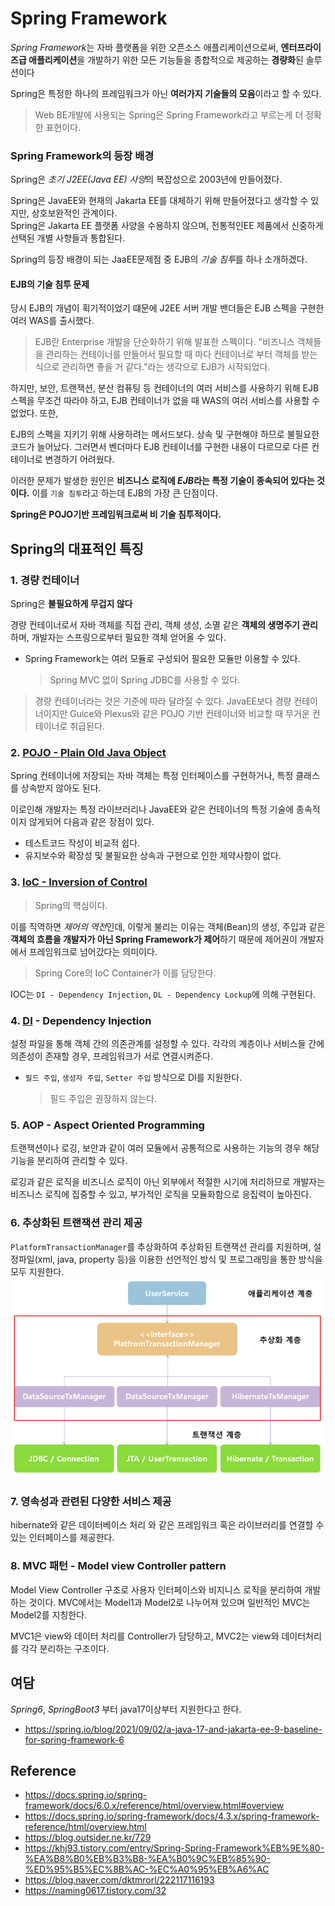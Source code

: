 # Spring Framework
*Spring Framework*는 자바 플랫폼을 위한 오픈소스 애플리케이션으로써, **엔터프라이즈급 애플리케이션**을 개발하기 위한 모든 기능들을 종합적으로 제공하는 **경량화**된 솔루션이다

Spring은 특정한 하나의 프레임워크가 아닌 **여러가지 기술들의 모음**이라고 할 수 있다.
> Web BE개발에 사용되는 Spring은 Spring Framework라고 부르는게 더 정확한 표현이다.


### Spring Framework의 등장 배경
Spring은 *초기 J2EE(Java EE) 사양*의 복잡성으로 2003년에 만들어졌다.

Spring은 JavaEE와 현재의 Jakarta EE를 대체하기 위해 만들어졌다고 생각할 수 있지만, 상호보완적인 관계이다.  
Spring은 Jakarta EE 플랫폼 사양을 수용하지 않으며, 전통적인EE 제품에서 신중하게 선택된 개별 사향들과 통합된다.

Spring의 등장 배경이 되는 JaaEE문제점 중 EJB의 *기술 침투*를 하나 소개하겠다.

#### EJB의 기술 침투 문제
당시 EJB의 개념이 획기적이었기 떄문에 J2EE 서버 개발 밴더들은 EJB 스펙을 구현한 여러 WAS를 출시했다.
> EJB란 Enterprise 개발을 단순화하기 위해 발표한 스펙이다. "비즈니스 객체들을 관리하는 컨테이너를 만들어서 필요할 때 마다 컨테이너로 부터 객체를 받는 식으로 관리하면 좋을 거 같다."라는 생각으로 EJB가 시작되었다.

하지만, 보안, 트랜잭션, 분산 컴퓨팅 등 컨테이너의 여러 서비스를 사용하기 위해 EJB스펙을 무조건 따라야 하고, EJB 컨테이너가 없을 때 WAS의 여러 서비스를 사용할 수 없었다. 또한,

EJB의 스펙을 지키기 위해 사용하려는 메서드보다. 상속 및 구현해야 하므로 불필요한 코드가 늘어났다. 그러면서 벤더마다 EJB 컨테이너를 구현한 내용이 다르므로 다른 컨테이너로 변경하기 어려웠다.

이러한 문제가 발생한 원인은 **비즈니스 로직에 *EJB*라는 특정 기술이 종속되어 있다는 것이다.** 이를 `기술 침투`라고 하는데 EJB의 가장 큰 단점이다.

**Spring은 POJO기반 프레임워크로써 비 기술 침투적이다.**

## Spring의 대표적인 특징
### 1. 경량 컨테이너
Spring은 **불필요하게 무겁지 않다**

경량 컨테이너로서 자바 객체를 직접 관리, 객체 생성, 소멸 같은 **객체의 생명주기 관리**하며, 개발자는 스프링으로부터 필요한 객체 얻어올 수 있다.
- Spring Framework는 여러 모듈로 구성되어 필요한 모듈만 이용할 수 있다.
  > Spring MVC 없이 Spring JDBC를 사용할 수 있다.

> 경량 컨테이너라는 것은 기준에 따라 달라질 수 있다. JavaEE보다 경량 컨테이너이지만 Guice와 Plexus와 같은 POJO 기반 컨테이너와 비교할 때 무거운 컨테이너로 취급된다.

### 2. [POJO - Plain Old Java Object](../../Programming/Java/POJO(Plain-Old-JAVA-Object).md)
Spring 컨테이너에 저장되는 자바 객체는 특정 인터페이스를 구현하거나, 특정 클래스를 상속받지 않아도 된다.

이로인해 개발자는 특정 라이브러리나 JavaEE와 같은 컨테이너의 특정 기술에 종속적이지 않게되어 다음과 같은 장점이 있다.
- 테스트코드 작성이 비교적 쉽다.
- 유지보수와 확장성 및 불필요한 상속과 구현으로 인한 제약사항이 없다.

### 3. [IoC - Inversion of Control](IOC(Inversion-Of-Control).md)
> Spring의 핵심이다.

이를 직역하면 *제어의 역전*인데, 이렇게 불리는 이유는 객체(Bean)의 생성, 주입과 같은 **객체의 흐름을 개발자가 아닌 Spring Framework가 제어**하기 때문에 제어권이 개발자에서 프레임워크로 넘어갔다는 의미이다.
> Spring Core의 IoC Container가 이를 담당한다.

IOC는 `DI - Dependency Injection`, `DL - Dependency Lockup`에 의해 구현된다.

### 4. [DI](DI(Dependency-Injection).md) - Dependency Injection
설정 파일을 통해 객체 간의 의존관계를 설정할 수 있다. 각각의 계층이나 서비스들 간에 의존성이 존재할 경우, 프레임워크가 서로 연결시켜준다.

- `필드 주입`, `생성자 주입`, `Setter 주입` 방식으로 DI를 지원한다. 
  > 필드 주입은 권장하지 않는다.

### 5. AOP - Aspect Oriented Programming
트랜잭션이나 로깅, 보안과 같이 여러 모듈에서 공통적으로 사용하는 기능의 경우 해당 기능을 분리하여 관리할 수 있다.

로깅과 같은 로직을 비즈니스 로직이 아닌 외부에서 적절한 시기에 처리하므로 개발자는 비즈니스 로직에 집중할 수 있고, 부가적인 로직을 모듈화함으로 응집력이 높아진다.

### 6. 추상화된 트랜잭션 관리 제공
`PlatformTransactionManager`를 추상화하여 추상화된 트랜잭션 관리를 지원하며, 설정파일(xml, java, property 등)을 이용한 선언적인 방식 및 프로그래밍을 통한 방식을 모두 지원한다.  
<img width=600 src="img/transaction-abstract.png">

### 7. 영속성과 관련된 다양한 서비스 제공
hibernate와 같은 데이터베이스 처리 와 같은 프레임워크 혹은 라이브러리를 연결할 수 있는 인터페이스를 제공한다.

### 8. MVC 패턴 - Model view Controller pattern
Model View Controller 구조로 사용자 인터페이스와 비지니스 로직을 분리하여 개발하는 것이다. MVC에서는 Model1과 Model2로 나누어져 있으며 일반적인 MVC는 Model2를 지칭한다.

MVC1은 view와 데이터 처리를 Controller가 담당하고, MVC2는 view와 데이터처리를 각각 분리하는 구조이다.

## 여담
*Spring6*, *SpringBoot3* 부터 java17이상부터 지원한다고 한다.
- https://spring.io/blog/2021/09/02/a-java-17-and-jakarta-ee-9-baseline-for-spring-framework-6

## Reference
- https://docs.spring.io/spring-framework/docs/6.0.x/reference/html/overview.html#overview
- https://docs.spring.io/spring-framework/docs/4.3.x/spring-framework-reference/html/overview.html
- https://blog.outsider.ne.kr/729
- https://khj93.tistory.com/entry/Spring-Spring-Framework%EB%9E%80-%EA%B8%B0%EB%B3%B8-%EA%B0%9C%EB%85%90-%ED%95%B5%EC%8B%AC-%EC%A0%95%EB%A6%AC
- https://blog.naver.com/dktmrorl/222117116193
- https://naming0617.tistory.com/32